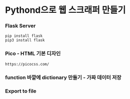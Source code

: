 # Pythond으로 웹 스크래퍼 만들기

### Flask Server

    pip install flask
    pip3 install flask

### Pico - HTML 기본 디자인

    https://picocss.com/

### function 바깥에 dictionary 만들기 - 가짜 데이터 저장

### Export to file
